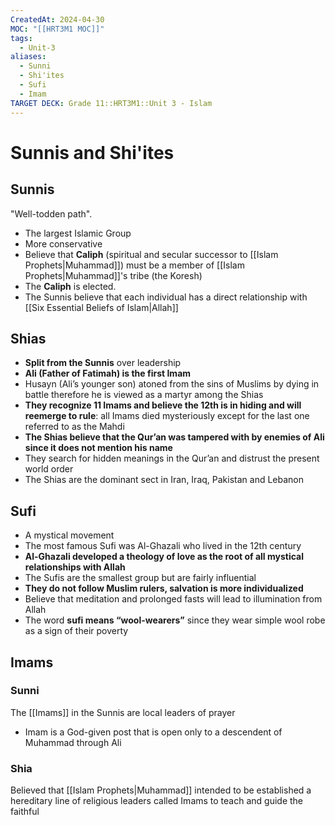 ```yaml
---
CreatedAt: 2024-04-30
MOC: "[[HRT3M1 MOC]]"
tags:
  - Unit-3
aliases:
  - Sunni
  - Shi'ites
  - Sufi
  - Imam
TARGET DECK: Grade 11::HRT3M1::Unit 3 - Islam
---
```

# Sunnis and Shi'ites

## Sunnis
"Well-todden path".
- The largest Islamic Group
- More conservative
- Believe that **Caliph** (spiritual and secular successor to [[Islam Prophets|Muhammad]]) must be a member of [[Islam Prophets|Muhammad]]'s tribe (the Koresh)
- The **Caliph** is elected.
- The Sunnis believe that each individual has a direct relationship with [[Six Essential Beliefs of Islam|Allah]]
<!--ID: 1718379549856-->


## Shias
- **Split from the Sunnis** over leadership
- **Ali (Father of Fatimah) is the first Imam**
- Husayn (Ali’s younger son) atoned from the sins of Muslims by dying in battle therefore he is viewed as a martyr among the Shias
- **They recognize 11 Imams and believe the 12th is in hiding and will reemerge to rule**: all Imams died mysteriously except for the last one referred to as the Mahdi
- **The Shias believe that the Qur’an was tampered with by enemies of Ali since it does not mention his name**
- They search for hidden meanings in the Qur’an and distrust the present world order
- The Shias are the dominant sect in Iran, Iraq, Pakistan and Lebanon
<!--ID: 1718379549868-->


## Sufi
- A mystical movement
- The most famous Sufi was Al-Ghazali who lived in the 12th century
- **Al-Ghazali developed a theology of love as the root of all mystical relationships with Allah**
- The Sufis are the smallest group but are fairly influential
- **They do not follow Muslim rulers, salvation is more individualized**
- Believe that meditation and prolonged fasts will lead to illumination from Allah
- The word **sufi means “wool-wearers”** since they wear simple wool robe as a sign of their poverty

## Imams
### Sunni
The [[Imams]] in the Sunnis are local leaders of prayer
- Imam is a God-given post that is open only to a descendent of Muhammad through Ali
### Shia
Believed that [[Islam Prophets|Muhammad]] intended to be established a hereditary line of religious leaders called Imams to teach and guide the faithful
